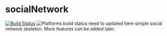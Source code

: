 # socialNetwork
[![Build Status](https://travis-ci.org/saanvijay/socialNetwork.svg?branch=master)](https://travis-ci.org/saanvijay/socialNetwork)
![Platforms](https://img.shields.io/badge/platform-linux-lightgray.svg)
build status need to updated here
simple social network skeleton. More features can be added later.

